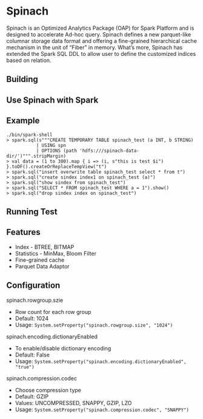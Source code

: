 # Spinach
Spinach is an Optimized Analytics Package (OAP) for Spark Platform and is designed to accelerate Ad-hoc query.  Spinach defines a new parquet-like columnar storage data format and offering a fine-grained hierarchical cache mechanism in the unit of “Fiber” in memory. What’s more, Spinach has extended the Spark SQL DDL to allow user to define the customized indices based on relation.
## Building
## Use Spinach with Spark
## Example
```
./bin/spark-shell
> spark.sql(s"""CREATE TEMPORARY TABLE spinach_test (a INT, b STRING)
           | USING spn
           | OPTIONS (path 'hdfs:///spinach-data-dir/')""".stripMargin)
> val data = (1 to 300).map { i => (i, s"this is test $i") }.toDF().createOrReplaceTempView("t")
> spark.sql("insert overwrite table spinach_test select * from t")
> spark.sql("create sindex index1 on spinach_test (a)")
> spark.sql("show sindex from spinach_test")
> spark.sql("SELECT * FROM spinach_test WHERE a = 1").show()
> spark.sql("drop sindex index on spinach_test")
```
## Running Test
## Features
* Index - BTREE, BITMAP
* Statistics - MinMax, Bloom Filter
* Fine-grained cache
* Parquet Data Adaptor
## Configuration
spinach.rowgroup.szie
* Row count for each row group
* Default: 1024
* Usage: `System.setProperty("spinach.rowgroup.size", "1024")`

spinach.encoding.dictionaryEnabled
* To enable/disable dictionary encoding
* Default: False
* Usage: `System.setProperty("spinach.encoding.dictionaryEnabled", "true")`

spinach.compression.codec
* Choose compression type
* Default: GZIP
* Values: UNCOMPRESSED, SNAPPY, GZIP, LZO
* Usage: `System.setProperty("spinach.compression.codec", "SNAPPY")`
